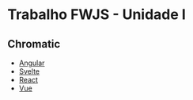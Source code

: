 # Trabalho FWJS - Unidade I

## Chromatic
- [Angular](https://60f4ea542e1f31003957fe9e-vxxugtamtk.chromatic.com/?path=/story/voting-booth--default)
- [Svelte](https://60f4ea542e1f31003957fe9e-nwjjljgahn.chromatic.com/?path=/story/voting-booth--default)
- [React](https://60f4ea542e1f31003957fe9e-kuijkchcrc.chromatic.com/?path=/story/voting-booth--default)
- [Vue](https://60f4ea542e1f31003957fe9e-fiaunughid.chromatic.com/?path=/story/voting-votingcontainer--default)
